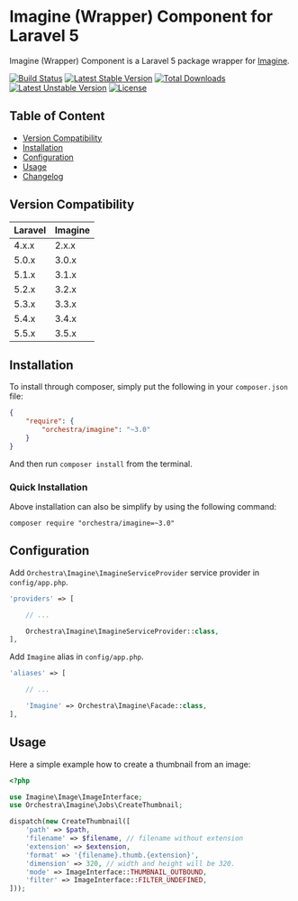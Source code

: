Imagine (Wrapper) Component for Laravel 5
==============

Imagine (Wrapper) Component is a Laravel 5 package wrapper for [Imagine](https://github.com/avalanche123/Imagine).

[![Build Status](https://travis-ci.org/orchestral/imagine.svg?branch=3.5)](https://travis-ci.org/orchestral/imagine)
[![Latest Stable Version](https://poser.pugx.org/orchestra/imagine/v/stable)](https://packagist.org/packages/orchestra/imagine)
[![Total Downloads](https://poser.pugx.org/orchestra/imagine/downloads)](https://packagist.org/packages/orchestra/imagine)
[![Latest Unstable Version](https://poser.pugx.org/orchestra/imagine/v/unstable)](//packagist.org/packages/orchestra/imagine)
[![License](https://poser.pugx.org/orchestra/imagine/license)](https://packagist.org/packages/orchestra/imagine)

## Table of Content

* [Version Compatibility](#version-compatibility)
* [Installation](#installation)
* [Configuration](#configuration)
* [Usage](#usage)
* [Changelog](https://github.com/orchestral/imagine/releases)

## Version Compatibility

Laravel    | Imagine
:----------|:----------
 4.x.x     | 2.x.x
 5.0.x     | 3.0.x
 5.1.x     | 3.1.x
 5.2.x     | 3.2.x
 5.3.x     | 3.3.x
 5.4.x     | 3.4.x
 5.5.x     | 3.5.x

## Installation

To install through composer, simply put the following in your `composer.json` file:

```json
{
    "require": {
        "orchestra/imagine": "~3.0"
    }
}
```

And then run `composer install` from the terminal.

### Quick Installation

Above installation can also be simplify by using the following command:

    composer require "orchestra/imagine=~3.0"

## Configuration

Add `Orchestra\Imagine\ImagineServiceProvider` service provider in `config/app.php`.

```php
'providers' => [

    // ...

    Orchestra\Imagine\ImagineServiceProvider::class,
],
```

Add `Imagine` alias in `config/app.php`.

```php
'aliases' => [

    // ...

    'Imagine' => Orchestra\Imagine\Facade::class,
],
```

## Usage

Here a simple example how to create a thumbnail from an image:

```php
<?php

use Imagine\Image\ImageInterface;
use Orchestra\Imagine\Jobs\CreateThumbnail;

dispatch(new CreateThumbnail([
    'path' => $path,
    'filename' => $filename, // filename without extension
    'extension' => $extension,
    'format' => '{filename}.thumb.{extension}',
    'dimension' => 320, // width and height will be 320.
    'mode' => ImageInterface::THUMBNAIL_OUTBOUND,
    'filter' => ImageInterface::FILTER_UNDEFINED,
]));
```
